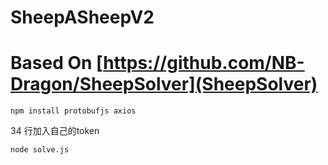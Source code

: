 # SheepASheepV2
# Based On [https://github.com/NB-Dragon/SheepSolver](SheepSolver)
```
npm install protobufjs axios
```

34 行加入自己的token

```
node solve.js
```

